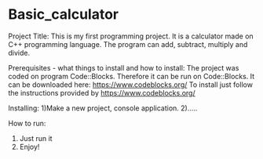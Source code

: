 # Basic_calculator

Project Title:
This is my first programming project. It is a calculator made on C++ programming language. The program can add, subtract, multiply and divide.

Prerequisites - what things to install and how to install:
The project was coded on program Code::Blocks. Therefore it can be run on Code::Blocks. It can be downloaded here: https://www.codeblocks.org/
To install just follow the instructions provided by https://www.codeblocks.org/

Installing:
1)Make a new project, console application.
2).....




How to run:
1. Just run it 
2. Enjoy! 
